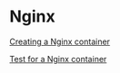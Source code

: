 # Nginx

<!--codeinclude-->
[Creating a Nginx container](../../examples/nginx/nginx.go)
<!--/codeinclude-->

<!--codeinclude-->
[Test for a Nginx container](../../examples/nginx/nginx_test.go)
<!--/codeinclude-->
